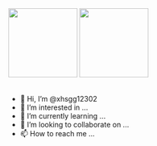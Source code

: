 <!-- GitHub数据统计 -->
<div>
  <img height="137px" src="https://github-readme-stats.vercel.app/api?username=xhsgg12302&show_icons=true&theme=tokyonight&hide_title=true" />
  <img height="137px" src="https://github-readme-stats.vercel.app/api/top-langs/?username=xhsgg12302&layout=compact&theme=synthwave&hide_title=true" />
</div>
<br>

- 👋 Hi, I’m @xhsgg12302
- 👀 I’m interested in ...
- 🌱 I’m currently learning ...
- 💞️ I’m looking to collaborate on ...
- 📫 How to reach me ...

<!---
xhsgg12302/xhsgg12302 is a ✨ special ✨ repository because its `README.md` (this file) appears on your GitHub profile.
You can click the Preview link to take a look at your changes.
--->

